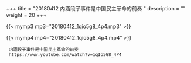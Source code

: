 +++
title = "20180412  内涵段子事件是中国民主革命的前奏 "
description = ""
weight = 20
+++

{{< mymp3 mp3="20180412_1qio5g8_4p4.mp3" >}}

{{< mymp4 mp4="20180412_1qio5g8_4p4.mp4" >}}

     
     内涵段子事件是中国民主革命的前奏 
     https://www.youtube.com/watch?v=1qIo5G8_4P4 
